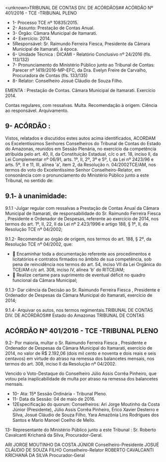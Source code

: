 &lt;unknown&gt;TRIBUNAL DE CONTAS DIV. DE ACÓRDÃOS## ACÓRDÃO Nº 401/2016 - TCE -TRIBUNAL PLENO

- 1- Processo TCE nº 10835/2015.
- 2- Assunto: Prestação de Contas Anual.
- 3- Órgão: Câmara Municipal de Itamarati.
- 4- Exercício: 2014.
- 5Responsável: Sr. Raimundo  Ferreira  Fiesca,  Presidente  da  Câmara  Municipal  de Itamarati, à época.
- 6- Unidade Técnica : DICAMI - Relatório Conclusivo nº 24/2016 (fls. 113/132)
- 7-  Pronunciamento  do  Ministério  Público  junto  ao  Tribunal  de  Contas: Parecer  nº 1419/2016-MP-EFC,  da  Dra.  Evelyn  Freire  de  Carvalho,  Procuradora  de  Contas  (fls. 133/135)
- 8- Relator: Conselheiro Josué Cláudio de Souza Filho.

EMENTA : Prestação de Contas. Câmara Municipal de Itamarati. Exercício 2014.

Contas regulares, com ressalvas. Multa. Recomendação  à  origem.  Ciência  ao  responsável. Arquivamento.

## 9- ACÓRDÂO :

Vistos, relatados e discutidos estes autos acima identificados, ACORDAM os Excelentíssimos  Senhores Conselheiros  do  Tribunal  de  Contas  do  Estado  do  Amazonas, reunidos  em  Sessão  Plenária,  no  exercício  da  competência  atribuída  pelo  art.  40,  II,  da Constituição Estadual, c/c o art. 18, inciso II, da Lei Complementar nº 06/91, arts. 1º, II, 2º, 3º e 5º, I, da Lei nº 2423/96 e arts. 5º, II e 11, III, alínea 'a', item 2, da Resolução n. 04/2002TCE/AM, nos termos do voto do Excelentíssimo Senhor Conselheiro-Relator, em consonância com o pronunciamento do Ministério Público junto a este Tribunal, no sentido de:

## 9.1- à unanimidade:

9.1.1 -Julgar regular com  ressalvas a  Prestação  de  Contas  Anual  da Câmara  Municipal  de  Itamarati, de  responsabilidade  do Sr.  Raimundo  Ferreira  Fiesca , Presidente e Ordenador de Despesas, referente ao exercício de 2014, nos termos do art. 1º, II, 22, II da Lei nº 2.423/1996 e artigo 188, § 1º, II, da Resolução TCE nº 04/2002;

9.1.2-  Recomendar ao  órgão  de  origem,  nos  termos  do  art.  188,  §  2º,  da Resolução TCE nº 04/2002, que:

-  Encaminhar  toda  a  documentação  referente  aos  procedimentos  e licitatórios  e  contratos  firmados  no  âmbito  de  sua  competência,  sob pena de reincidência nos termos do art. 54, inciso VII da Lei Orgânica do TCE/AM c/c art. 308, inciso IV, alínea 'b' do RITCE/AM;
-  Realize certame  para  suprimento  de  eventual  déficit no quadro funcional da Câmara Municipal;

9.1.3- Dar ciência da Decisão ao Sr. Raimundo Ferreira Fiesca , Presidente e Ordenador de Despesas da Câmara Municipal do Itamarati, exercício de 2014;

9.1.4- Arquivar os autos, nos termos regimentais.TRIBUNAL DE CONTAS DIV. DE ACÓRDÃOS## Estado do Amazonas TRIBUNAL DE CONTAS

## ACÓRDÃO Nº 401/2016 - TCE -TRIBUNAL PLENO

9.2-  Por  maioria,  multar o Sr.  Raimundo  Ferreira  Fiesca ,  Presidente  e Ordenador de Despesas da Câmara Municipal do  Itamarati, exercício de 2014,  no valor de R$ 2.192,06 (dois mil cento e noventa e dois reais e seis centavos) em virtude do atraso na remessa dos balancetes mensais, nos termos do art. 308, inciso II da Resolução nº 04/2002.

Vencido  o  Voto-Destaque  do  Conselheiro  Júlio  Assis  Corrêa  Pinheiro,  que  votou  pela inaplicabilidade de multa por atraso na remessa dos balancetes mensais.

- 10- Ata: 15ª Sessão Ordinária - Tribunal Pleno.
- 11- Data da Sessão: 04 de maio de 2016.
- 12Especificação  do  quorum: Conselheiros: Ari Jorge Moutinho  da  Costa  Júnior (Presidente), Júlio  Assis Corrêa Pinheiro,  Érico Xavier Desterro e Silva,  Josué Cláudio de Souza Filho, Yara Amazônia Lins Rodrigues dos Santos e Mario Manoel Coelho de Mello.

13- Representante do Ministério Público junto a este Tribunal :  Sr.  Roberto Cavalcanti Krichanã da Silva, Procurador-Geral.

ARI JORGE MOUTINHO DA COSTA JÚNIOR Conselheiro-Presidente JOSUÉ CLÁUDIO DE SOUZA FILHO Conselheiro-Relator ROBERTO CAVALCANTI KRICHANÃ DA SILVA Procurador-Geral
